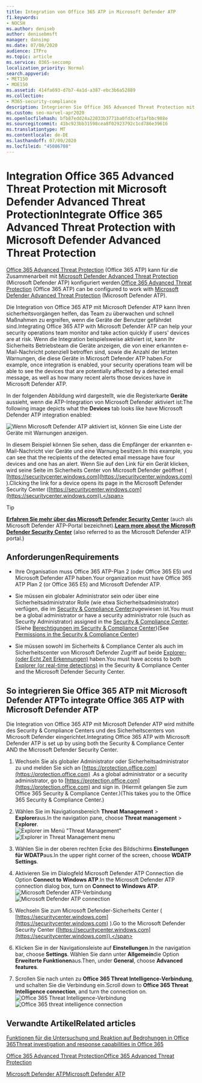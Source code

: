 ```yaml
---
title: Integration von Office 365 ATP in Microsoft Defender ATP
f1.keywords:
- NOCSH
ms.author: deniseb
author: denisebmsft
manager: dansimp
ms.date: 07/08/2020
audience: ITPro
ms.topic: article
ms.service: O365-seccomp
localization_priority: Normal
search.appverid:
- MET150
- MOE150
ms.assetid: 414fa693-d7b7-4a1d-a387-ebc3b6a52889
ms.collection:
- M365-security-compliance
description: Integrieren Sie Office 365 Advanced Threat Protection mit Microsoft Defender Advanced Threat Protection, um detaillierte Informationen zur Bedrohungs Verwaltung zu erhalten.
ms.custom: seo-marvel-apr2020
ms.openlocfilehash: bfb87edd24a22033b3771ba0fd3c4f1afbbc988e
ms.sourcegitcommit: 41bc923bb31598cea8f02923792c1cd786e39616
ms.translationtype: MT
ms.contentlocale: de-DE
ms.lasthandoff: 07/09/2020
ms.locfileid: "45086708"
---
```

# <a name="integrate-office-365-advanced-threat-protection-with-microsoft-defender-advanced-threat-protection"></a><span data-ttu-id="d4441-103">Integration Office 365 Advanced Threat Protection mit Microsoft Defender Advanced Threat Protection</span><span class="sxs-lookup"><span data-stu-id="d4441-103">Integrate Office 365 Advanced Threat Protection with Microsoft Defender Advanced Threat Protection</span></span>

<span data-ttu-id="d4441-104">[Office 365 Advanced Threat Protection](https://docs.microsoft.com/microsoft-365/security/office-365-security/office-365-atp?view=o365-worldwide) (Office 365 ATP) kann für die Zusammenarbeit mit [Microsoft Defender Advanced Threat Protection](https://docs.microsoft.com/windows/security/threat-protection) (Microsoft Defender ATP) konfiguriert werden.</span><span class="sxs-lookup"><span data-stu-id="d4441-104">[Office 365 Advanced Threat Protection](https://docs.microsoft.com/microsoft-365/security/office-365-security/office-365-atp?view=o365-worldwide) (Office 365 ATP) can be configured to work with [Microsoft Defender Advanced Threat Protection](https://docs.microsoft.com/windows/security/threat-protection) (Microsoft Defender ATP).</span></span>

<span data-ttu-id="d4441-105">Die Integration von Office 365 ATP mit Microsoft Defender ATP kann Ihren sicherheitsvorgängen helfen, das Team zu überwachen und schnell Maßnahmen zu ergreifen, wenn die Geräte der Benutzer gefährdet sind.</span><span class="sxs-lookup"><span data-stu-id="d4441-105">Integrating Office 365 ATP with Microsoft Defender ATP can help your security operations team monitor and take action quickly if users' devices are at risk.</span></span> <span data-ttu-id="d4441-106">Wenn die Integration beispielsweise aktiviert ist, kann Ihr Sicherheits Betriebsteam die Geräte anzeigen, die von einer erkannten e-Mail-Nachricht potenziell betroffen sind, sowie die Anzahl der letzten Warnungen, die diese Geräte in Microsoft Defender ATP haben.</span><span class="sxs-lookup"><span data-stu-id="d4441-106">For example, once integration is enabled, your security operations team will be able to see the devices that are potentially affected by a detected email message, as well as how many recent alerts those devices have in Microsoft Defender ATP.</span></span> 

<span data-ttu-id="d4441-107">In der folgenden Abbildung wird dargestellt, wie die Registerkarte **Geräte** aussieht, wenn die ATP-Integration von Microsoft Defender aktiviert ist:</span><span class="sxs-lookup"><span data-stu-id="d4441-107">The following image depicts what the **Devices** tab looks like have Microsoft Defender ATP integration enabled:</span></span>
  
![Wenn Microsoft Defender ATP aktiviert ist, können Sie eine Liste der Geräte mit Warnungen anzeigen.](../../media/fec928ea-8f0c-44d7-80b9-a2e0a8cd4e89.PNG)
  
<span data-ttu-id="d4441-109">In diesem Beispiel können Sie sehen, dass die Empfänger der erkannten e-Mail-Nachricht vier Geräte und eine Warnung besitzen.</span><span class="sxs-lookup"><span data-stu-id="d4441-109">In this example, you can see that the recipients of the detected email message have four devices and one has an alert.</span></span> <span data-ttu-id="d4441-110">Wenn Sie auf den Link für ein Gerät klicken, wird seine Seite im Sicherheits Center von Microsoft Defender geöffnet ( [https://securitycenter.windows.com](https://securitycenter.windows.com) ).</span><span class="sxs-lookup"><span data-stu-id="d4441-110">Clicking the link for a device opens its page in the Microsoft Defender Security Center ([https://securitycenter.windows.com](https://securitycenter.windows.com)).</span></span>

> [!TIP]
> <span data-ttu-id="d4441-111">**[Erfahren Sie mehr über das Microsoft Defender Security Center](https://docs.microsoft.com/windows/security/threat-protection/microsoft-defender-atp/use)** (auch als Microsoft Defender ATP-Portal bezeichnet).</span><span class="sxs-lookup"><span data-stu-id="d4441-111">**[Learn more about the Microsoft Defender Security Center](https://docs.microsoft.com/windows/security/threat-protection/microsoft-defender-atp/use)** (also referred to as the Microsoft Defender ATP portal.)</span></span>
  
## <a name="requirements"></a><span data-ttu-id="d4441-112">Anforderungen</span><span class="sxs-lookup"><span data-stu-id="d4441-112">Requirements</span></span>

- <span data-ttu-id="d4441-113">Ihre Organisation muss Office 365 ATP-Plan 2 (oder Office 365 E5) und Microsoft Defender ATP haben.</span><span class="sxs-lookup"><span data-stu-id="d4441-113">Your organization must have Office 365 ATP Plan 2 (or Office 365 E5) and Microsoft Defender ATP.</span></span>
    
- <span data-ttu-id="d4441-114">Sie müssen ein globaler Administrator sein oder über eine Sicherheitsadministrator Rolle (wie etwa Sicherheitsadministrator) verfügen, die im [Security &amp; Compliance Center](https://protection.office.com)zugewiesen ist.</span><span class="sxs-lookup"><span data-stu-id="d4441-114">You must be a global administrator or have a security administrator role (such as Security Administrator) assigned in the [Security &amp; Compliance Center](https://protection.office.com).</span></span> <span data-ttu-id="d4441-115">(Siehe [Berechtigungen im Security &amp; Compliance Center](permissions-in-the-security-and-compliance-center.md))</span><span class="sxs-lookup"><span data-stu-id="d4441-115">(See [Permissions in the Security &amp; Compliance Center](permissions-in-the-security-and-compliance-center.md))</span></span>
    
- <span data-ttu-id="d4441-116">Sie müssen sowohl im Sicherheits & Compliance Center als auch im Sicherheitscenter von Microsoft Defender Zugriff auf beide [Explorer-(oder Echt Zeit Erkennungen)](threat-explorer.md) haben.</span><span class="sxs-lookup"><span data-stu-id="d4441-116">You must have access to both [Explorer (or real-time detections)](threat-explorer.md) in the Security & Compliance Center and the Microsoft Defender Security Center.</span></span>
    
## <a name="to-integrate-office-365-atp-with-microsoft-defender-atp"></a><span data-ttu-id="d4441-117">So integrieren Sie Office 365 ATP mit Microsoft Defender ATP</span><span class="sxs-lookup"><span data-stu-id="d4441-117">To integrate Office 365 ATP with Microsoft Defender ATP</span></span>

<span data-ttu-id="d4441-118">Die Integration von Office 365 ATP mit Microsoft Defender ATP wird mithilfe des Security & Compliance Centers und des Sicherheitscenters von Microsoft Defender eingerichtet.</span><span class="sxs-lookup"><span data-stu-id="d4441-118">Integrating Office 365 ATP with Microsoft Defender ATP is set up by using both the Security & Compliance Center AND the Microsoft Defender Security Center.</span></span>
  
1. <span data-ttu-id="d4441-119">Wechseln Sie als globaler Administrator oder Sicherheitsadministrator zu und melden Sie sich an [https://protection.office.com](https://protection.office.com) .</span><span class="sxs-lookup"><span data-stu-id="d4441-119">As a global administrator or a security administrator, go to [https://protection.office.com](https://protection.office.com) and sign in.</span></span> <span data-ttu-id="d4441-120">(Hiermit gelangen Sie zum Office 365 Security & Compliance Center.)</span><span class="sxs-lookup"><span data-stu-id="d4441-120">(This takes you to the Office 365 Security & Compliance Center.)</span></span>
    
2. <span data-ttu-id="d4441-121">Wählen Sie im Navigationsbereich **Threat Management**  >  **Explorer**aus.</span><span class="sxs-lookup"><span data-stu-id="d4441-121">In the navigation pane, choose **Threat management** > **Explorer**.</span></span><br><span data-ttu-id="d4441-122">![Explorer im Menü "Threat Management"](../../media/ThreatMgmt-Explorer-nav.png)</span><span class="sxs-lookup"><span data-stu-id="d4441-122">![Explorer in Threat Management menu](../../media/ThreatMgmt-Explorer-nav.png)</span></span><br>
    
3. <span data-ttu-id="d4441-123">Wählen Sie in der oberen rechten Ecke des Bildschirms **Einstellungen für WDATP**aus.</span><span class="sxs-lookup"><span data-stu-id="d4441-123">In the upper right corner of the screen, choose **WDATP Settings**.</span></span>
    
4. <span data-ttu-id="d4441-124">Aktivieren Sie im Dialogfeld Microsoft Defender ATP Connection die Option **Connect to Windows ATP**.</span><span class="sxs-lookup"><span data-stu-id="d4441-124">In the Microsoft Defender ATP connection dialog box, turn on **Connect to Windows ATP**.</span></span><br><span data-ttu-id="d4441-125">![Microsoft Defender ATP-Verbindung](../../media/Explorer-WDATPConnection-dialog.png)</span><span class="sxs-lookup"><span data-stu-id="d4441-125">![Microsoft Defender ATP connection](../../media/Explorer-WDATPConnection-dialog.png)</span></span><br>
    
5. <span data-ttu-id="d4441-126">Wechseln Sie zum Microsoft Defender-Sicherheits Center ( [https://securitycenter.windows.com](https://securitycenter.windows.com) ).</span><span class="sxs-lookup"><span data-stu-id="d4441-126">Go to the Microsoft Defender Security Center ([https://securitycenter.windows.com](https://securitycenter.windows.com)).</span></span>

6. <span data-ttu-id="d4441-127">Klicken Sie in der Navigationsleiste auf **Einstellungen**.</span><span class="sxs-lookup"><span data-stu-id="d4441-127">In the navigation bar, choose **Settings**.</span></span> <span data-ttu-id="d4441-128">Wählen Sie dann unter **Allgemein**die Option **Erweiterte Funktionen**aus.</span><span class="sxs-lookup"><span data-stu-id="d4441-128">Then, under **General**, choose **Advanced features**.</span></span>

7. <span data-ttu-id="d4441-129">Scrollen Sie nach unten zu **Office 365 Threat Intelligence-Verbindung**, und schalten Sie die Verbindung ein.</span><span class="sxs-lookup"><span data-stu-id="d4441-129">Scroll down to **Office 365 Threat Intelligence connection**, and turn the connection on.</span></span><br/><span data-ttu-id="d4441-130">![Office 365 Threat Intelligence-Verbindung](../../media/mdatp-oatptoggle.png)</span><span class="sxs-lookup"><span data-stu-id="d4441-130">![Office 365 threat intelligence connection](../../media/mdatp-oatptoggle.png)</span></span><br>

## <a name="related-articles"></a><span data-ttu-id="d4441-131">Verwandte Artikel</span><span class="sxs-lookup"><span data-stu-id="d4441-131">Related articles</span></span>

[<span data-ttu-id="d4441-132">Funktionen für die Untersuchung und Reaktion auf Bedrohungen in Office 365</span><span class="sxs-lookup"><span data-stu-id="d4441-132">Threat investigation and response capabilities in Office 365</span></span>](office-365-ti.md)
  
[<span data-ttu-id="d4441-133">Office 365 Advanced Threat Protection</span><span class="sxs-lookup"><span data-stu-id="d4441-133">Office 365 Advanced Threat Protection</span></span>](office-365-atp.md)
  
[<span data-ttu-id="d4441-134">Microsoft Defender ATP</span><span class="sxs-lookup"><span data-stu-id="d4441-134">Microsoft Defender ATP</span></span>](https://docs.microsoft.com/windows/security/threat-protection)
